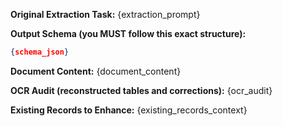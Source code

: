 **Original Extraction Task:**
{extraction_prompt}

**Output Schema (you MUST follow this exact structure):**
```json
{schema_json}
```

**Document Content:**
{document_content}

**OCR Audit (reconstructed tables and corrections):**
{ocr_audit}

**Existing Records to Enhance:**
{existing_records_context}
